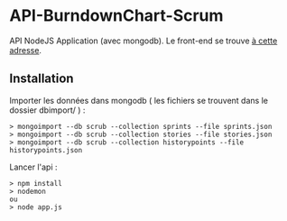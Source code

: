 # API-BurndownChart-Scrum
API NodeJS Application (avec mongodb). Le front-end se trouve [à cette adresse](https://github.com/Becold/Front-BurndownChart-Scrum).

## Installation
Importer les données dans mongodb ( les fichiers se trouvent dans le dossier dbimport/ ) :  
```
> mongoimport --db scrub --collection sprints --file sprints.json
> mongoimport --db scrub --collection stories --file stories.json
> mongoimport --db scrub --collection historypoints --file historypoints.json
```

Lancer l'api :
```
> npm install  
> nodemon  
ou  
> node app.js  
```
